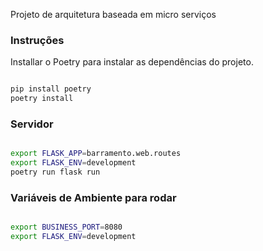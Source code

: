 Projeto de arquitetura baseada em micro serviços


### Instruções

Installar o Poetry para instalar as dependências do projeto.

```bash

pip install poetry
poetry install

```

### Servidor

```bash

export FLASK_APP=barramento.web.routes
export FLASK_ENV=development
poetry run flask run 

```


### Variáveis de Ambiente para rodar

```bash

export BUSINESS_PORT=8080
export FLASK_ENV=development


```